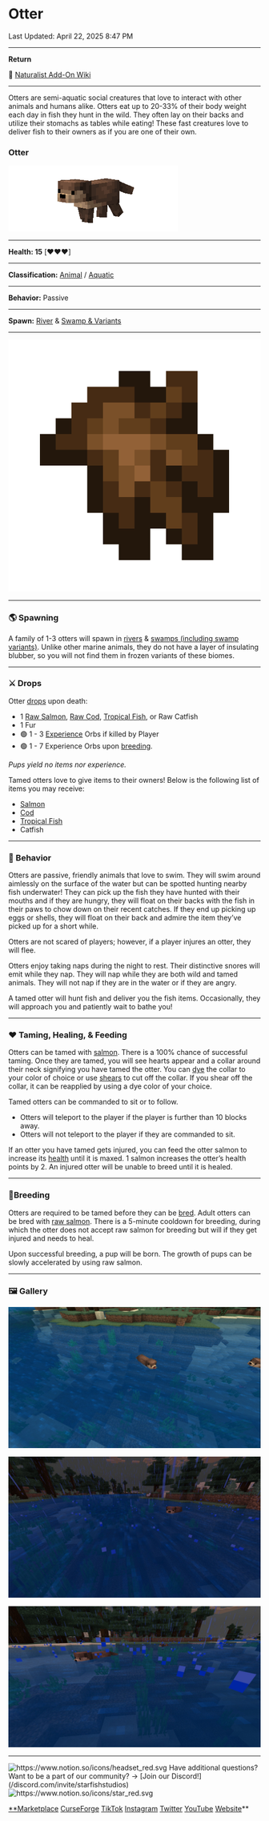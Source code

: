 # Otter

Last Updated: April 22, 2025 8:47 PM

---

**Return**

🐻 [Naturalist Add-On Wiki](/www.notion.so/1a7a9a61c3f1800c8e32e893d6e7f430?pvs=21)

---

Otters are semi-aquatic social creatures that love to interact with other animals and humans alike. Otters eat up to 20-33% of their body weight each day in fish they hunt in the wild. They often lay on their backs and utilize their stomachs as tables while eating! These fast creatures love to deliver fish to their owners as if you are one of their own.

<aside>

### **Otter**

![otter.gif](otter.gif)

---

**Health: 15** [♥️♥️♥️]

---

**Classification:** [Animal](/minecraft.fandom.com/wiki/Animal) / [Aquatic](/minecraft.fandom.com/wiki/Aquatic)

---

**Behavior:** Passive

---

**Spawn:** [River](/minecraft.wiki/w/River) & [Swamp & Variants](/minecraft.wiki/w/Swamp)

---

![fur.png](fur.png)

</aside>

---

### 🌎 Spawning

A family of 1-3 otters will spawn in [rivers](/minecraft.wiki/w/River) & [swamps (including swamp variants)](/minecraft.wiki/w/Swamp). Unlike other marine animals, they do not have a layer of insulating blubber, so you will not find them in frozen variants of these biomes.

---

### ⚔️ Drops

Otter [drops](/minecraft.fandom.com/wiki/Drops) upon death:

- 1 [Raw Salmon](/minecraft.wiki/w/Raw_Salmon), [Raw Cod](/minecraft.wiki/w/Raw_Cod), [Tropical Fish](/minecraft.fandom.com/wiki/Tropical_Fish), or Raw Catfish
- 1 Fur
- 🟢 1 - 3 [Experience](/minecraft.fandom.com/wiki/Experience) Orbs if killed by Player
- 🟢 1 - 7 Experience Orbs upon [breeding](/minecraft.fandom.com/wiki/Breeding).

*Pups yield no items nor experience.*

Tamed otters love to give items to their owners! Below is the following list of items you may receive:

- [Salmon](/minecraft.wiki/w/Raw_Salmon)
- [Cod](/minecraft.wiki/w/Raw_Cod)
- [Tropical Fish](/minecraft.fandom.com/wiki/Tropical_Fish)
- Catfish

---

### 🧠 Behavior

Otters are passive, friendly animals that love to swim. They will swim around aimlessly on the surface of the water but can be spotted hunting nearby fish underwater! They can pick up the fish they have hunted with their mouths and if they are hungry, they will float on their backs with the fish in their paws to chow down on their recent catches. If they end up picking up eggs or shells, they will float on their back and admire the item they’ve picked up for a short while.

Otters are not scared of players; however, if a player injures an otter, they will flee.

Otters enjoy taking naps during the night to rest. Their distinctive snores will emit while they nap. They will nap while they are both wild and tamed animals. They will not nap if they are in the water or if they are angry.

A tamed otter will hunt fish and deliver you the fish items. Occasionally, they will approach you and patiently wait to bathe you! 

---

### ❤️ Taming, Healing, & Feeding

Otters can be tamed with [salmon](/minecraft.wiki/w/Raw_Salmon). There is a 100% chance of successful taming. Once they are tamed, you will see hearts appear and a collar around their neck signifying you have tamed the otter. You can [dye](/minecraft.fandom.com/wiki/Dye) the collar to your color of choice or use [shears](/minecraft.fandom.com/wiki/Shears) to cut off the collar. If you shear off the collar, it can be reapplied by using a dye color of your choice.

Tamed otters can be commanded to sit or to follow.

- Otters will teleport to the player if the player is further than 10 blocks away.
- Otters will not teleport to the player if they are commanded to sit.

If an otter you have tamed gets injured, you can feed the otter salmon to increase its [health](/minecraft.fandom.com/wiki/Health) until it is maxed. 1 salmon increases the otter’s health points by 2. An injured otter will be unable to breed until it is healed.

---

### 🥚Breeding

Otters are required to be tamed before they can be [bred](/minecraft.fandom.com/wiki/Breeding). Adult otters can be bred with [raw salmon](/minecraft.wiki/w/Raw_Salmon). There is a 5-minute cooldown for breeding, during which the otter does not accept raw salmon for breeding but will if they get injured and needs to heal.

Upon successful breeding, a pup will be born. The growth of pups can be slowly accelerated by using raw salmon.

---

### 🖼️ Gallery

![otter_hold.PNG](otter_hold.png)

![otter_lurk.PNG](otter_lurk.png)

![otter_swim.PNG](otter_swim.png)

---

<aside>
<img src="https://www.notion.so/icons/headset_red.svg" alt="https://www.notion.so/icons/headset_red.svg" width="40px" /> Have additional questions? Want to be a part of our community? → [Join our Discord!](/discord.com/invite/starfishstudios)

</aside>

<aside>
<img src="https://www.notion.so/icons/star_red.svg" alt="https://www.notion.so/icons/star_red.svg" width="40px" />

[**Marketplace](/www.minecraft.net/en-us/marketplace/creator?name=Starfish%20Studios)      [CurseForge](/www.curseforge.com/members/starfish_studios/projects)      [TikTok](/www.tiktok.com/@starfishstudios)      [Instagram](/www.instagram.com/starfishstudiosinc/)      [Twitter](/twitter.com/starfishstudios)      [YouTube](/www.youtube.com/@starfishstudios)      [Website](/starfish-studios.com/)**

</aside>
